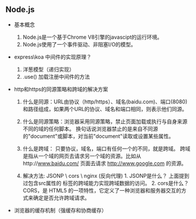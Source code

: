 ## Node.js
- 基本概念
  1. Node.js是一个基于Chrome V8引擎的javascipt的运行环境。
  2. Node.js使用了一个事件驱动、非阻塞I/O的模型。




- express\koa 中间件的实现原理？
  1. 洋葱模型（递归实现）
  2. .use() 加载注册中间件的方法

- http和https的同源策略和跨域的解决方案
  1. 什么是同源：URL由协议（http/https）、域名(baidu.com)、端口(8080)和路径组成，如果两个URL的协议、域名和端口相同，则表示他们同源。
  2. 什么是同源策略：浏览器采用同源策略，禁止页面加载或执行与自身来源不同的域的任何脚本。
                    换句话说浏览器禁止的是来自不同源的"document"或脚本，对当前"document"读取或设置某些属性。
  3. 什么是跨域： 只要协议，域名，端口有任何一个的不同，就是跨域。
                跨域是指从一个域的网页去请求另一个域的资源。比如从http://www.baidu.com/ 页面去请求 http://www.google.com 的资源。

  4. 解决方法: JSONP \ cors \ nginx (反向代理)
              1. JSONP是什么？
                  上面提到过包含src属性的 <script>标签可以加载跨域资源。 JSONP就是利用</script>标签的跨域能力实现跨域数据的访问。
              2. cors是什么？
                  CORS，是 HTML5 的一项特性，它定义了一种浏览器和服务器交互的方式来确定是否允许跨域请求。

- 浏览器的缓存机制（强缓存和协商缓存）